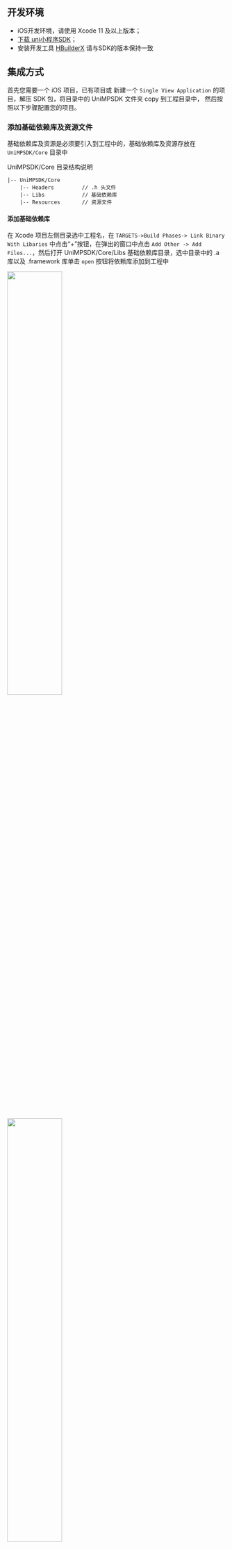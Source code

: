 ## 开发环境
	
- iOS开发环境，请使用 Xcode 11 及以上版本；
- [下载 uni小程序SDK](UniMPDocs/SDKDownload/ios)；
- 安装开发工具 [HBuilderX](https://www.dcloud.io/hbuilderx.html) 请与SDK的版本保持一致

## 集成方式
首先您需要一个 iOS 项目，已有项目或 新建一个 `Single View Application` 的项目，解压 SDK 包，将目录中的 UniMPSDK 文件夹 copy 到工程目录中， 然后按照以下步骤配置您的项目。

### 添加基础依赖库及资源文件

基础依赖库及资源是必须要引入到工程中的，基础依赖库及资源存放在 `UniMPSDK/Core` 目录中

UniMPSDK/Core 目录结构说明

```
|-- UniMPSDK/Core
	|-- Headers  		// .h 头文件
	|-- Libs     		// 基础依赖库
	|-- Resources		// 资源文件
```

#### 添加基础依赖库

在 Xcode 项目左侧目录选中工程名，在 `TARGETS->Build Phases-> Link Binary With Libaries` 中点击“+”按钮，在弹出的窗口中点击 `Add Other -> Add Files...`，然后打开 UniMPSDK/Core/Libs 基础依赖库目录，选中目录中的 .a 库以及 .framework 库单击 `open` 按钮将依赖库添加到工程中

<img src="https://img-cdn-qiniu.dcloud.net.cn/uploads/article/20200211/edd12a8e2f38a9ec8887780f5da55765.png" width="50%">
<img src="https://img-cdn-qiniu.dcloud.net.cn/uploads/article/20200211/30ba4060cd50628e0a33995ecb4f244a.png" width="50%">

#### 添加系统依赖库

接下来需要添加系统依赖库，在 Xcode 项目左侧目录选中工程名，在 `TARGETS->Build Phases-> Link Binary With Libaries` 中点击“+”按钮，在弹出的窗口中查找并选择所需的库（见下表），单击 “Add” 按钮，将库文件添加到工程中。

<img src="https://img-cdn-qiniu.dcloud.net.cn/uploads/article/20200211/ce0186518a6ea354826d200f70aea8f9.png" width="50%">

|依赖的系统库|   |   |
|:-:|:-:|:-:|
|JavaScriptCore.framework|CoreMedia.framework|MediaPlayer.framework|
|AVFoundation.framework|AVKit.framework|GLKit.framework|
|OpenGLES.framework|CoreText.framework|QuartzCore.framework|
|CoreGraphics.framework|libc++.tbd|QuickLook.framework|
|CoreTelephony.framework|AssetsLibrary.framework|CoreLocation.framework|
|AddressBook.framework|

#### 添加依赖资源文件

接下来需要添加依赖资源文件，建议在项目中新建一个 `Group`，来管理资源文件，如示例在工程目录中创建的 UniMP 文件夹，然后按功能模块创建不同的目录存放资源文件；
添加资源文件方法：在左侧目录中选中导入资源文件的位置（示例中是 UniMP/Core），在右键菜单中选择Add Files to “工程名...”，然后打开 UniMPSDK/Core 目录，选择 Resources 文件夹，然后点击“Add”，将资源文件添加到工程中

<img src="https://img-cdn-qiniu.dcloud.net.cn/uploads/article/20200211/6a037b32c1db4baa344f4fcca8c44d72.png" width="50%">

#### 添加 .h 头文件

在左侧目录中选中导入头文件的位置（示例中是 UniMP/Core），在右键菜单中选择Add Files to “工程名...”，然后打开 UniMPSDK/Core 目录，选择 Headers 文件夹，然后点击“Add”，将头文件资源添加到工程中

<img src="https://img-cdn-qiniu.dcloud.net.cn/uploads/article/20200211/9d94926d59357b9bd97fdc5e2a35ace9.png" width="50%">

#### 配置工程

在 Xcode 项目左侧目录选中工程名，在 `TARGETS->Build Settings->Other Linker Flags` 中添加 `-ObjC` 如下图

<img src="https://img-cdn-qiniu.dcloud.net.cn/uploads/article/20200211/112a127235e7922473555ca79d3c017d.png" width="50%">

## 生成小程序应用资源

**注意！！！！ uni小程序仅支持v3模式编译的uni应用！！！**

首先在 HBuilderX 中选择您的 uni-app 项目，如果没有请新建一个 uni-app 项目，如下图，创建 uni-app 项目

<img src="https://img-cdn-qiniu.dcloud.net.cn/uploads/article/20200208/b57287eaf2e63b0076bf36b943fc486a.png" width="50%">

有一点需要注意，项目的编译模式必须选择 v3 编译器（新建uni-app项目默认是v3编译模式），点击页面中的“详情”可了解更多关于 v3 模式的注意事项，如下图，查看编译模式

<img src="https://img-cdn-qiniu.dcloud.net.cn/uploads/article/20200208/f1c5691f8ac4d9b42ba16ea7ecc07756.png" width="50%">

然后选中您的项目，右键->发行->原生App-制作应用wgt包 
（注：HBuilderX 2.6.2 以下版本选项是 “原生App-制作移动App资源升级包”）

<img src="https://img-cdn-qiniu.dcloud.net.cn/uploads/article/20200225/9fea6e3877e029ef03f4fed4db434dea.png" width="50%">

然后点击“浏览” 选择wgt包导出路径，点击 “生成wgt”

<img src="https://img-cdn-qiniu.dcloud.net.cn/uploads/article/20200225/ef2b2185095d906a6ea347c02a5bf6cf.png" width="50%">

项目编译完成后会在控制台输出wgt包的路径，点击路径打开 wgt 资源包所在目录

<img src="https://img-cdn-qiniu.dcloud.net.cn/uploads/article/20200225/d64ae362a05b3a52bae197060cebe5b6.png" width="50%">

<img src="https://img-cdn-qiniu.dcloud.net.cn/uploads/article/20200225/273b1f21d65d4e59a823e32adde0b772.png" width="50%">


如图，`__UNI__11E9B73.wgt`就是应用资源包，（`__UNI__11E9B73` 为小程序的 appid）

**应用wgt资源文件可以选择从云端获取，也可以直接放到工程中使用，为了方便演示，示例工程将应用wgt资源文件添加到工程中使用**

## 导入小程序应用资源

打开原生工程目录在 UniMP 路径中创建名称为`Apps`的文件夹，将之前导出的wgt包拷贝到`Apps `文件夹中，如下图

<img src="https://img-cdn-qiniu.dcloud.net.cn/uploads/article/20200225/dc8fdeb59004c6cf2ec1cf3c62138b9b.png" width="50%">

然后在原生工程中左侧目录中选中导资源文件的位置（示例中是 UniMP/），在右键菜单中选择Add Files to “工程名...”，然后打开工程目录，选择 Apps 文件夹，然后点击“Add”，将应用资源包添加到工程中，如下图所示；

<img src="https://img-cdn-qiniu.dcloud.net.cn/uploads/article/20200225/fc55a6d3f596ceb570bba82b82d83fdf.png" width="50%">

## 代码实现

首先需要初始化 sdk engine，并设置启动参数，建议在 `application:didFinishLaunchingWithOptions` 方法中添加

在 `AppDelegate.m` 中引用头文件 `#import "DCUniMP.h"`

```objective-c
- (BOOL)application:(UIApplication *)application didFinishLaunchingWithOptions:(NSDictionary *)launchOptions {
    // Override point for customization after application launch.
    
    // 配置参数
    NSMutableDictionary *options = [NSMutableDictionary dictionaryWithDictionary:launchOptions];
    // 设置 debug YES 会在控制台输出 js log，默认不输出 log，注：需要引入 liblibLog.a 库
    [options setObject:[NSNumber numberWithBool:YES] forKey:@"debug"];
    // 初始化引擎
    [DCUniMPSDKEngine initSDKEnvironmentWihtLaunchOptions:options];
    
    return YES;
}
```

在 `AppDelegate.m` App 的生命周期方法中调用 SDK 相关方法

```objective-c
#pragma mark - App 生命周期方法
- (void)applicationDidBecomeActive:(UIApplication *)application {
    [DCUniMPSDKEngine applicationDidBecomeActive:application];
}

- (void)applicationWillResignActive:(UIApplication *)application {
    [DCUniMPSDKEngine applicationWillResignActive:application];
}

- (void)applicationDidEnterBackground:(UIApplication *)application {
    [DCUniMPSDKEngine applicationDidEnterBackground:application];
}

- (void)applicationWillEnterForeground:(UIApplication *)application {
    [DCUniMPSDKEngine applicationWillEnterForeground:application];
}

- (void)applicationWillTerminate:(UIApplication *)application {
    [DCUniMPSDKEngine destory];
}
```

根据项目需求，可以实现以下方法

```objective-c
#pragma mark - 如果需要使用 URL Scheme 或 通用链接相关功能，请实现以下方法
- (BOOL)application:(UIApplication *)app openURL:(NSURL *)url options:(NSDictionary<UIApplicationOpenURLOptionsKey,id> *)options {
    // 通过 url scheme 唤起 App
    [DCUniMPSDKEngine application:app openURL:url options:options];
    return YES;
}

- (BOOL)application:(UIApplication *)application continueUserActivity:(NSUserActivity *)userActivity restorationHandler:(void (^)(NSArray<id<UIUserActivityRestoring>> * _Nullable))restorationHandler {
    // 通过通用链接唤起 App
    [DCUniMPSDKEngine application:application continueUserActivity:userActivity];
    return YES;
}

#pragma mark - 如需使用远程推送相关功能，请实现以下方法
- (void)application:(UIApplication *)application didRegisterForRemoteNotificationsWithDeviceToken:(NSData *)deviceToken {
    // 远程通知注册成功，收到 deviceToken 调用sdk方法，传入 deviceToken
    [DCUniMPSDKEngine application:application didRegisterForRemoteNotificationsWithDeviceToken:deviceToken];
}

- (void)application:(UIApplication *)application didFailToRegisterForRemoteNotificationsWithError:(NSError *)error {
    // 远程通知注册失败
    [DCUniMPEngine application:application didFailToRegisterForRemoteNotificationsWithError:error];
}

- (void)application:(UIApplication *)application didReceiveRemoteNotification:(NSDictionary *)userInfo fetchCompletionHandler:(void (^)(UIBackgroundFetchResult))completionHandler {
    // 收到远程推送消息
    [DCUniMPSDKEngine application:application didReceiveRemoteNotification:userInfo];
    completionHandler(UIBackgroundFetchResultNewData);
}

#pragma mark - 如需使用本地推送通知功能，请实现以下方法
- (void)application:(UIApplication *)application didReceiveLocalNotification:(UILocalNotification *)notification {
    // 收到本地推送消息
    [DCUniMPSDKEngine application:application didReceiveLocalNotification:notification];
}
```

在您需要打开小程序的文件中添加以下逻辑（参考示例工程 ViewController.m ）

首先需要引用头文件

```objective-c
#import "DCUniMP.h"
```

添加代理协议 `DCUniMPEngineDelegate`

```objective-c
@interface ViewController () <DCUniMPSDKEngineDelegate>
@end
```

小程序应用资源必须部署到指定的沙盒路径中才可以正常运行，请参考下面的方法

```objective-c
/// 检查运行目录是否存在应用资源，不存在将应用资源部署到运行目录
- (void)checkUniMPResource {
    if (![DCUniMPSDKEngine isExistsApp:k_AppId]) {
        // 读取导入到工程中的wgt应用资源
        NSString *appResourcePath = [[NSBundle mainBundle] pathForResource:k_AppId ofType:@"wgt"];
        // 将应用资源部署到运行路径中
        if ([DCUniMPSDKEngine releaseAppResourceToRunPathWithAppid:k_AppId resourceFilePath:appResourcePath]) {
            NSLog(@"应用资源文件部署成功");
        }
    }
}
```

打开小程序应用

```objective-c
/// 打开 App
- (IBAction)openUniMP:(id)sender {
    
    // 配置胶囊按钮菜单 ActionSheet 全局项（点击胶囊按钮 ··· ActionSheet弹窗中的项）
    DCUniMPMenuActionSheetItem *item1 = [[DCUniMPMenuActionSheetItem alloc] initWithTitle:@"Item 1" identifier:@"item1"];
    DCUniMPMenuActionSheetItem *item2 = [[DCUniMPMenuActionSheetItem alloc] initWithTitle:@"Item 2" identifier:@"item2"];
    // 添加到全局配置
    [DCUniMPSDKEngine setDefaultMenuItems:@[item1,item2]];
        
    // 设置 delegate
    [DCUniMPSDKEngine setDelegate:self];
    
    // 启动 uni小程序，（参数可以在小程序中通过 plus.runtime.arguments 获取此参数）
    NSDictionary *arguments = @{ @"value":@"Hello uni microprogram" };
    [DCUniMPSDKEngine openApp:k_AppId
                    arguments:arguments];
}
```

实现代理方法

```objective-c
#pragma mark - DCUniMPSDKEngineDelegate
/// DCUniMPMenuActionSheetItem 点击触发回调方法
- (void)defaultMenuItemClicked:(NSString *)identifier {
    NSLog(@"标识为 %@ 的 item 被点击了", identifier);
}

/// 返回打开小程序时的自定义闪屏视图（此视图会以屏幕大小展示）
- (UIView *)splashViewForApp:(NSString *)appid {
    UIView *splashView = [[[NSBundle mainBundle] loadNibNamed:@"SplashView" owner:self options:nil] lastObject];
    return splashView;
}
```

至此代码部分已完成，可以运行查看效果

### 应用资源管理

#### uni小程序的应用资源集成方式
	
生成的 uni小程序 wgt 资源包可以**部署到远程服务器动态下发**也可以**直接内置到工程中**。然后通过 DCUniMPSDKEngine 类的`releaseAppResourceToRunPathWithAppid:resourceFilePath:`方法传入wgt资源路径即可将wgt资源部署到运行路径。然后通过`openApp:arguments:` 运行uni小程序应用。

#### uni小程序应用资源升级

1. **宿主触发更新：**宿主下载新的 wgt 资源包或者主App升级时内置新的 wgt 包，然后在此调用 DCUniMPSDKEngine 类的`releaseAppResourceToRunPathWithAppid:resourceFilePath:`方法传入wgt资源路径即可将wgt资源部署到运行路径，直接替换原有应用资源。 
 
2. **小程序触发更新：**小程序内下载新的wgt包，然后调用更新api应用新的wgt资源，具体请参考 [wgt 资源在线升级/热更新](https://ask.dcloud.net.cn/article/35667)



#### uni小程序应用删除

可通过 DCUniMPSDKEngine 类的 `getAppRunPathWithAppid:` 方法获取应用运行路径，删除应用资源即可；